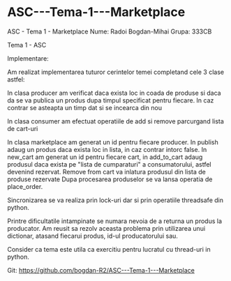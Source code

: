 # ASC---Tema-1---Marketplace
ASC - Tema 1 - Marketplace
Nume: Radoi Bogdan-Mihai 
Grupa: 333CB


Tema 1 - ASC


Implementare:

Am realizat implementarea tuturor cerintelor temei completand cele 3 clase astfel:

In clasa producer am verificat daca exista loc in coada de produse si daca da se va publica un produs dupa timpul specificat pentru fiecare. In caz contrar se asteapta un timp dat si se incearca din nou

In clasa consumer am efectuat operatiile de add si remove parcurgand lista de cart-uri

In clasa marketplace am generat un id pentru fiecare producer.
In publish adaug un produs daca exista loc in lista, in caz contrar intorc false. In new_cart am generat un id pentru fiecare cart, in add_to_cart adaug produsul daca exista pe "lista de cumparaturi" a consumatorului, astfel devenind
rezervat.
Remove from cart va inlatura produsul din lista de produse rezervate
Dupa procesarea produselor se va lansa operatia de place_order.

Sincronizarea se va realiza prin lock-uri dar si prin operatiile threadsafe din python.

Printre dificultatile intampinate se numara nevoia de a returna un produs la producator.
Am reusit sa rezolv aceasta problema prin utilizarea unui dictionar, atasand fiecarui produs, id-ul producatorului sau.

Consider ca tema este utila ca exercitiu pentru lucratul cu thread-uri in python.

Git: https://github.com/bogdan-R2/ASC---Tema-1---Marketplace
